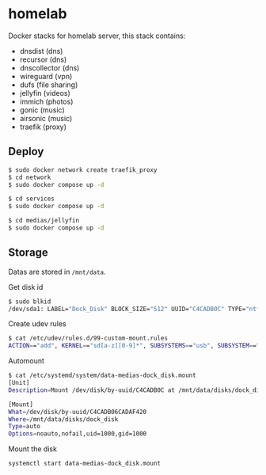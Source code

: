 # homelab

Docker stacks for homelab server, this stack contains:

- dnsdist (dns)
- recursor (dns)
- dnscollector (dns)
- wireguard (vpn)
- dufs (file sharing)
- jellyfin (videos)
- immich (photos)
- gonic (music)
- airsonic (music)
- traefik (proxy)

## Deploy

```bash
$ sudo docker network create traefik_proxy
$ cd network
$ sudo docker compose up -d

$ cd services
$ sudo docker compose up -d

$ cd medias/jellyfin
$ sudo docker compose up -d
```

## Storage

Datas are stored in `/mnt/data`.

Get disk id

```bash
$ sudo blkid
/dev/sda1: LABEL="Dock_Disk" BLOCK_SIZE="512" UUID="C4CADB0C" TYPE="ntfs" PARTLABEL="Basic data partition" PARTUUID="6fd39909-ba8e-4db7-b440-0c"
```

Create udev rules

```bash
$ cat /etc/udev/rules.d/99-custom-mount.rules
ACTION=="add", KERNEL=="sd[a-z][0-9]*", SUBSYSTEMS=="usb", SUBSYSTEM=="block", ENV{ID_FS_UUID}=="C4CADB0C", ENV{SYSTEMD_WANTS}="data-medias-dock_disk.mount"
```

Automount

```bash
$ cat /etc/systemd/system/data-medias-dock_disk.mount
[Unit]
Description=Mount /dev/disk/by-uuid/C4CADB0C at /mnt/data/disks/dock_disk

[Mount]
What=/dev/disk/by-uuid/C4CADB06CADAF420
Where=/mnt/data/disks/dock_disk
Type=auto
Options=noauto,nofail,uid=1000,gid=1000
```

Mount the disk

```bash
systemctl start data-medias-dock_disk.mount
```
